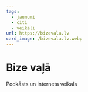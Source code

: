 ```yaml
---
tags:
  - jaunumi
  - citi
  - veikali
url: https://bizevala.lv
card_image: /bizevala.lv.webp
---
```


# Bize vaļā

Podkāsts un interneta veikals

